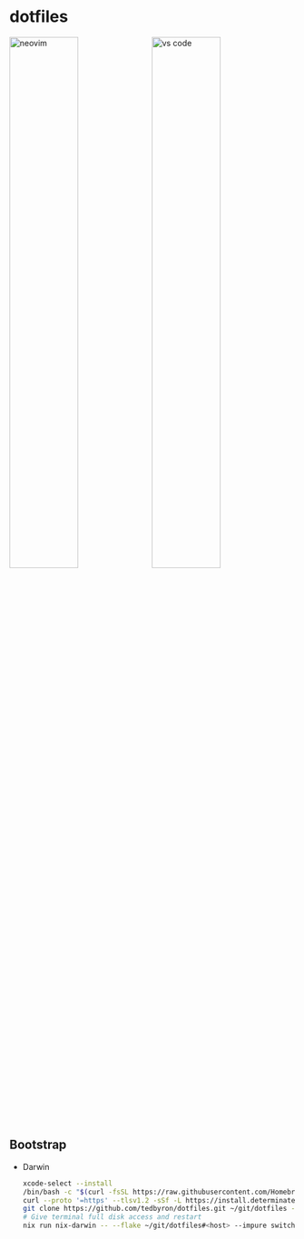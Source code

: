 # dotfiles

<div float="left">
  <img src="../screenshots/screenshots/neovim.png" alt="neovim" width="49%" />
  <img src="../screenshots/screenshots/vscode.png" alt="vs code" width="49%" />
</div>

## Bootstrap

- Darwin

  ```sh
  xcode-select --install
  /bin/bash -c "$(curl -fsSL https://raw.githubusercontent.com/Homebrew/install/HEAD/install.sh)"
  curl --proto '=https' --tlsv1.2 -sSf -L https://install.determinate.systems/nix | sh -s -- install
  git clone https://github.com/tedbyron/dotfiles.git ~/git/dotfiles --filter tree:0
  # Give terminal full disk access and restart
  nix run nix-darwin -- --flake ~/git/dotfiles#<host> --impure switch
  ```

<!-- TODO: <https://wiki.nixos.org/wiki/NixOS_virtual_machines_on_macOS#linux-builder> -->
